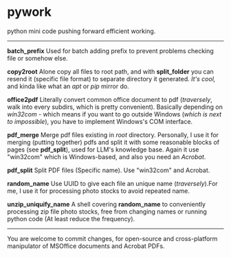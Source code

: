 # pywork
python mini code pushing forward efficient working.

---

**batch_prefix** Used for batch adding prefix to prevent problems checking file or somehow else.

**copy2root** Alone copy all files to root path, and with **split_folder** you can resend it (specific file format) to separate directory it generated. *It's cool,* and kinda like what an *apt* or *pip* mirror do.

**office2pdf** Literally convert common office document to pdf (*traversely*, walk into every subdirs, which is pretty convenient). Basically depending on *win32com* - which means if you want to go outside Windows (*which is next to impossible*), you have to implement Windows's COM interface.

**pdf_merge** Merge pdf files existing in *root* directory. Personally, I use it for merging (putting together) pdfs and split it with some reasonable blocks of pages (see **pdf_split**), used for LLM's knowledge base. Again it use "win32com" which is Windows-based, and also you need an *Acrobat*.

**pdf_split** Split PDF files (Specific name). Use "win32com" and Acrobat.

**random_name** Use UUID to give each file an unique name (*traversely*).For me, I use it for processing photo stocks to avoid repeated name.

**unzip_uniquify_name** A shell covering **random_name** to conveniently processing zip file photo stocks, free from changing names or running python code (At least reduce the frequency).

---

You are welcome to commit changes, for open-source and cross-platform manipulator of MSOffice documents and Acrobat PDFs.
